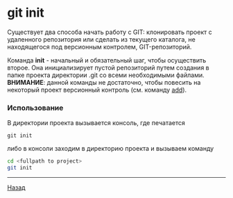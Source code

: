 # git init
Существует два способа начать работу с GIT: клонировать проект с удаленного репозитория или сделать из текущего каталога, не находящегося под версионным контролем, GIT-репозиторий.  

Команда **init** - начальный и обязательный шаг, чтобы осуществить второе. Она инициализирует пустой репозиторий путем создания в папке проекта директории .git со всеми необходимыми файлами. **ВНИМАНИЕ**: данной команды не достаточно, чтобы повесить на некоторый проект версионный контроль (см. команду [add](./add.md)).

### Использование
В директории проекта вызывается консоль, где печатается

`git init`

либо в консоли заходим в директорию проекта и вызываем команду
```bash
cd <fullpath to project>
git init
```

___
[Назад](./readme.md)